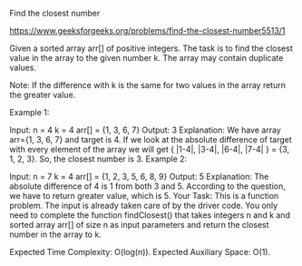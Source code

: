 Find the closest number

https://www.geeksforgeeks.org/problems/find-the-closest-number5513/1

Given a sorted array arr[] of positive integers. The task is to find the closest value in the array to the given number k. The array may contain duplicate values.

Note: If the difference with k is the same for two values in the array return the greater value.

Example 1:

Input: 
n = 4
k = 4
arr[] = {1, 3, 6, 7}
Output: 
3
Explanation:
We have array arr={1, 3, 6, 7} and target is 4. If we look at the absolute difference of target with every element of the array we will get { |1-4|, |3-4|, |6-4|, |7-4| }  = {3, 1, 2, 3}. So, the closest number is 3.
Example 2:

Input:
n = 7
k = 4
arr[] = {1, 2, 3, 5, 6, 8, 9}
Output:
5
Explanation:
The absolute difference of 4 is 1 from both 3 and 5. According to the question, we have to return greater value, which is 5.
Your Task:
This is a function problem. The input is already taken care of by the driver code. You only need to complete the function findClosest() that takes integers n and k and sorted array arr[] of size n as input parameters and return the closest number in the array to k. 

Expected Time Complexity: O(log(n)).
Expected Auxiliary Space: O(1).
